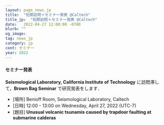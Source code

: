 ```yaml
---
layout: page_news_jp
title:  "短期訪問＋セミナー発表 @Caltech"
title_jp:  "短期訪問＋セミナー発表 @Caltech"
date:   2022-04-27 12:00:00 -0700
blurb: ""
og_image:
tag: news_jp
category: jp
cont: セミナー
year: 2022
---
```


#### **セミナー発表**

**Seismological Laboratory, California Institute of Technology** に訪問滞して，**Brown Bag Seminar** で研究発表をします．

- [場所] Benioff Room, Seismological Laboratory, Caltech
- [日時] 12:00 - 13:00 on Wednesday, April 27, 2022 (UTC-7)
- [題目] **Unusual volcanic tsunamis caused by trapdoor faulting at submarine calderas**
